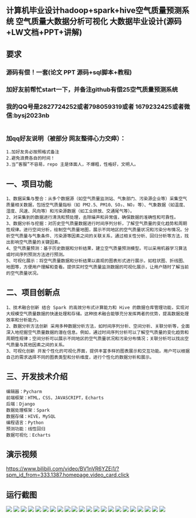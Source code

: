 ## 计算机毕业设计hadoop+spark+hive空气质量预测系统 空气质量大数据分析可视化 大数据毕业设计(源码+LW文档+PPT+讲解)


## 要求
### 源码有偿！一套(论文 PPT 源码+sql脚本+教程)

### 
### 加好友前帮忙start一下，并备注github有偿25空气质量预测系统
### 我的QQ号是2827724252或者798059319或者 1679232425或者微信:bysj2023nb

# 

### 加qq好友说明（被部分 网友整得心力交瘁）：
    1.加好友务必按照格式备注
    2.避免浪费各自的时间！
    3.当“客服”不容易，repo 主是体面人，不爆粗，性格好，文明人。

## 一、项目功能
```
1、数据采集与整合：从多个数据源（如空气质量监测站、气象部门、污染源企业等）采集空气质量相关数据，包括空气质量指标（如 PM2.5、PM10、SO₂、NO₂ 等）、气象数据（如温度、湿度、风速、风向等）和污染源数据（如工业排放、交通尾气等）。
2、对采集到的数据进行清洗和预处理，去除噪声和异常值，确保数据的准确性和可靠性。
3、数据分析与挖掘：对历史空气质量数据进行时间序列分析，了解空气质量的变化趋势和周期性规律。进行空间分析，绘制空气质量地图，展示不同地区的空气质量状况和污染分布情况。分析空气质量与气象条件、污染源等因素之间的关联关系，通过相关性分析、回归分析等方法，找出影响空气质量的关键因素。
4、空气质量预测：基于历史数据和分析结果，建立空气质量预测模型。可以采用机器学习算法或时间序列预测方法进行预测。
5、可视化展示：将空气质量数据和分析结果以直观的图表形式进行展示，如柱状图、折线图、地图等，方便用户理解和查看。提供实时空气质量监测数据的可视化展示，让用户随时了解当前的空气质量状况。
```



## 二、项目创新点
```
1、技术融合创新 结合 Spark 的高效分布式计算能力和 Hive 的数据仓库管理功能，实现对大规模空气质量数据的快速处理和存储。这种技术融合能够充分发挥两者的优势，提高数据处理效率和分析能力。
2、数据分析方法创新 采用多种数据分析方法，如时间序列分析、空间分析、关联分析等，全面深入地挖掘空气质量数据的潜在信息。例如，通过时间序列分析可以了解空气质量的变化趋势和周期性规律；空间分析可以展示不同地区的空气质量状况和污染分布情况；关联分析可以找出空气质量与其他因素之间的关系。
3、可视化创新 开发个性化的可视化界面，提供丰富多样的图表展示和交互功能。用户可以根据自己的需求选择不同的图表类型和分析维度，进行个性化的数据分析和展示。
```



## 三、开发技术介绍
```
编辑器：Pycharm
前端框架：HTML，CSS，JAVASCRIPT，Echarts
后端：Django
数据处理框架：Spark
数据存储：HIVE，MySQL
编程语言：Python
预测功能：线性回归
数据可视化：Echarts
```



## 演示视频
https://www.bilibili.com/video/BV1nVR6YZEj1/?spm_id_from=333.1387.homepage.video_card.click



## 运行截图
![](22.png)
![](1.png)
![](2.png)
![](3.png)
![](4.png)
![](5.png)
![](6.png)
![](7.png)
![](8.png)
![](9.png)
![](10.png)
![](11.png)
![](12.png)
![](13.png)
![](14.png)
![](15.png)
![](16.png)
![](17.png)
![](18.png)
![](19.png)
![](20.png)
![](21.png)




